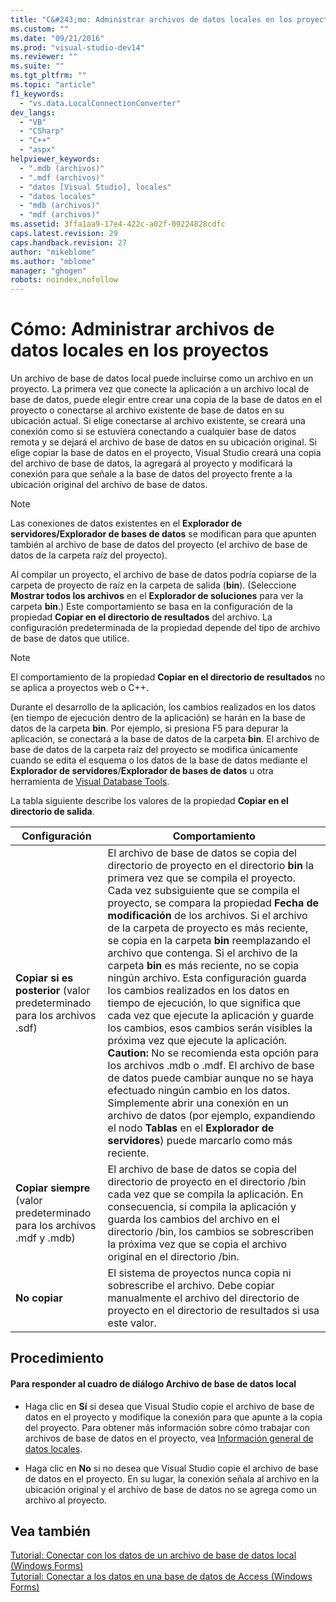 ```yaml
---
title: "C&#243;mo: Administrar archivos de datos locales en los proyectos | Microsoft Docs"
ms.custom: ""
ms.date: "09/21/2016"
ms.prod: "visual-studio-dev14"
ms.reviewer: ""
ms.suite: ""
ms.tgt_pltfrm: ""
ms.topic: "article"
f1_keywords: 
  - "vs.data.LocalConnectionConverter"
dev_langs: 
  - "VB"
  - "CSharp"
  - "C++"
  - "aspx"
helpviewer_keywords: 
  - ".mdb (archivos)"
  - ".mdf (archivos)"
  - "datos [Visual Studio], locales"
  - "datos locales"
  - "mdb (archivos)"
  - "mdf (archivos)"
ms.assetid: 3ffa1aa9-17e4-422c-a02f-09224828cdfc
caps.latest.revision: 29
caps.handback.revision: 27
author: "mikeblome"
ms.author: "mblome"
manager: "ghogen"
robots: noindex,nofollow
---
```

# C&#243;mo: Administrar archivos de datos locales en los proyectos
Un archivo de base de datos local puede incluirse como un archivo en un proyecto.  La primera vez que conecte la aplicación a un archivo local de base de datos, puede elegir entre crear una copia de la base de datos en el proyecto o conectarse al archivo existente de base de datos en su ubicación actual.  Si elige conectarse al archivo existente, se creará una conexión como si se estuviera conectando a cualquier base de datos remota y se dejará el archivo de base de datos en su ubicación original.  Si elige copiar la base de datos en el proyecto, Visual Studio creará una copia del archivo de base de datos, la agregará al proyecto y modificará la conexión para que señale a la base de datos del proyecto frente a la ubicación original del archivo de base de datos.  
  
> [!NOTE]
>  Las conexiones de datos existentes en el **Explorador de servidores\/Explorador de bases de datos** se modifican para que apunten también al archivo de base de datos del proyecto \(el archivo de base de datos de la carpeta raíz del proyecto\).  
  
 Al compilar un proyecto, el archivo de base de datos podría copiarse de la carpeta de proyecto de raíz en la carpeta de salida \(**bin**\). \(Seleccione **Mostrar todos los archivos** en el **Explorador de soluciones** para ver la carpeta **bin**.\) Este comportamiento se basa en la configuración de la propiedad **Copiar en el directorio de resultados** del archivo.  La configuración predeterminada de la propiedad depende del tipo de archivo de base de datos que utilice.  
  
> [!NOTE]
>  El comportamiento de la propiedad **Copiar en el directorio de resultados** no se aplica a proyectos web o C\+\+.  
  
 Durante el desarrollo de la aplicación, los cambios realizados en los datos \(en tiempo de ejecución dentro de la aplicación\) se harán en la base de datos de la carpeta **bin**.  Por ejemplo, si presiona F5 para depurar la aplicación, se conectará a la base de datos de la carpeta **bin**.  El archivo de base de datos de la carpeta raíz del proyecto se modifica únicamente cuando se edita el esquema o los datos de la base de datos mediante el **Explorador de servidores**\/**Explorador de bases de datos** u otra herramienta de [Visual Database Tools](http://msdn.microsoft.com/es-es/6b145922-2f00-47db-befc-bf351b4809a1).  
  
 La tabla siguiente describe los valores de la propiedad **Copiar en el directorio de salida**.  
  
|Configuración|Comportamiento|  
|-------------------|--------------------|  
|**Copiar si es posterior** \(valor predeterminado para los archivos .sdf\)|El archivo de base de datos se copia del directorio de proyecto en el directorio **bin** la primera vez que se compila el proyecto.  Cada vez subsiguiente que se compila el proyecto, se compara la propiedad **Fecha de modificación** de los archivos.  Si el archivo de la carpeta de proyecto es más reciente, se copia en la carpeta **bin** reemplazando el archivo que contenga.  Si el archivo de la carpeta **bin** es más reciente, no se copia ningún archivo.  Esta configuración guarda los cambios realizados en los datos en tiempo de ejecución, lo que significa que cada vez que ejecute la aplicación y guarde los cambios, esos cambios serán visibles la próxima vez que ejecute la aplicación. **Caution:**  No se recomienda esta opción para los archivos .mdb o .mdf.  El archivo de base de datos puede cambiar aunque no se haya efectuado ningún cambio en los datos.  Simplemente abrir una conexión en un archivo de datos \(por ejemplo, expandiendo el nodo **Tablas** en el **Explorador de servidores**\) puede marcarlo como más reciente.|  
|**Copiar siempre** \(valor predeterminado para los archivos .mdf y .mdb\)|El archivo de base de datos se copia del directorio de proyecto en el directorio \/bin cada vez que se compila la aplicación.  En consecuencia, si compila la aplicación y guarda los cambios del archivo en el directorio \/bin, los cambios se sobrescriben la próxima vez que se copia el archivo original en el directorio \/bin.|  
|**No copiar**|El sistema de proyectos nunca copia ni sobrescribe el archivo.  Debe copiar manualmente el archivo del directorio de proyecto en el directorio de resultados si usa este valor.|  
  
## Procedimiento  
  
#### Para responder al cuadro de diálogo Archivo de base de datos local  
  
-   Haga clic en **Sí** si desea que Visual Studio copie el archivo de base de datos en el proyecto y modifique la conexión para que apunte a la copia del proyecto.  Para obtener más información sobre cómo trabajar con archivos de base de datos en el proyecto, vea [Información general de datos locales](../data-tools/local-data-overview.md).  
  
-   Haga clic en **No** si no desea que Visual Studio copie el archivo de base de datos en el proyecto.  En su lugar, la conexión señala al archivo en la ubicación original y el archivo de base de datos no se agrega como un archivo al proyecto.  
  
## Vea también  
 [Tutorial: Conectar con los datos de un archivo de base de datos local \(Windows Forms\)](../data-tools/walkthrough-connecting-to-data-in-a-local-database-file-windows-forms.md)   
 [Tutorial: Conectar a los datos en una base de datos de Access \(Windows Forms\)](../data-tools/connect-to-data-in-an-access-database-windows-forms.md)